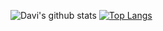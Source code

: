 ![Davi's github stats](https://github-readme-stats.vercel.app/api?username=davitostes&theme=tokionight)
[![Top Langs](https://github-readme-stats.vercel.app/api/top-langs/?username=davitostes)](https://github.com/davitostes/github-readme-stats?theme=tokionight)

